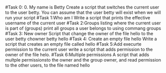#Task 0: 0. My name is Betty
Create a script that switches the current user to the user betty.
You can assume that the user betty will exist when we will run your script
#Task 1:Who am I
Write a script that prints the effective username of the current user
#Task 2:Groups listing where the current user is part of (groups)
print all groups a user belongs to using commang groups
#Task 3: New owner
Script that change the owner of the file hello to the user betty
chowner betty hello
#Task 4: Create an empty file hello
Write a script that creates an empty file called hello
#Task 5:Add execurte permission to the current user
write a script that adds permission to the owner of the file helo.
#Task 6:Multiple permissions
A script that adds multple permissionsto the owner and the group owner, and read permission to the other users, to the file named hello
